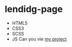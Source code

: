 # lendidg-page
- HTML5
- CSS3
- SCSS
- JS
Can you vie [my project](https://roger-404.github.io/lendidg-page/)
